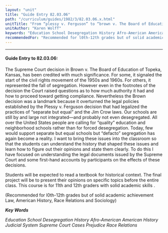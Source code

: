 ```yaml
---
layout: "unit"
title: "Guide Entry 82.03.06"
path: "/curriculum/guides/1982/3/82.03.06.x.html"
unitTitle: "From “plessy v. Ferguson” to “brown v. The Board of Education of Topeka, Kansas”: The Supreme Court Rules on School Desegregation"
unitAuthor: "Karen Wolff"
keywords: "Education School Desegregation History Afro-American American History Judicial System Supreme Court Cases Prejudice Race Relations"
recommendedFor: "Recommended for l0th-12th grades but of solid academic achievement Law, American History, Race Relations and Sociology"
---
```

<body>
<hr/>
<h4>
Guide Entry to 82.03.06:
</h4>
The Supreme Court decision in Brown v.  The Board of Education of Topeka, Kansas, has been credited with much significance.  For some, it signaled the start of the civil rights movement of the 1950s and 1960s.  For others, it represented the fall of segregation.  However even in the footnotes of the decision the Court raised questions as to how much authority it had and how to proceed toward getting compliance.  Nevertheless the Brown decision was a landmark because it overturned the legal policies established by the Plessy v. Ferguson decision that had legalized the practices of “separate but equal” and the Jim Crow laws.  Our schools are still by and large not integrated—and probably not even desegregated.  All over the United States people are calling for “quality” education and neighborhood schools rather than for forced desegregation.  Today, few would support separate but equal schools but “defacto” segregation has again become a reality.  I want to bring these issues into the classroom so that the students can understand the history that shaped these issues and learn how to figure out their opinions and state them clearly.  To do this I have focused on understanding the legal documents issued by the Supreme Court and some first-hand accounts by participants on the effects of these decisions.
<p>
Students will be expected to read a textbook for historical context. The final project will be to present their opinions on specific topics before the entire class.  This course is for 11th and 12th graders with solid academic skills .
</p>
<p>
(Recommended for l0th-12th grades but of solid academic achievement Law, American History, Race Relations and Sociology)
</p>
<p>
<b>
<i>
Key Words
</i>
</b>
<br/>
</p>
<p>
<i>
Education School Desegregation History Afro-American American History Judicial System Supreme Court Cases Prejudice Race Relations
</i>
</p>
</body>